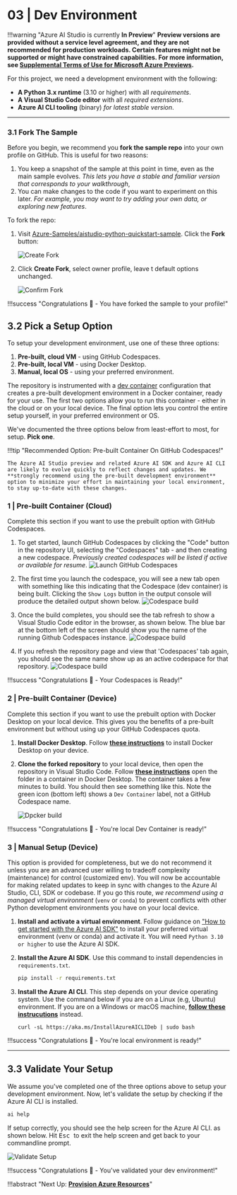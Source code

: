 # 03 | Dev Environment

!!!warning "Azure AI Studio is currently **In Preview**"
    **Preview versions are provided without a service level agreement, and they are not recommended for production workloads. Certain features might not be supported or might have constrained capabilities. For more information, see [Supplemental Terms of Use for Microsoft Azure Previews](https://azure.microsoft.com/en-us/support/legal/preview-supplemental-terms/).**


For this project, we need a development environment with the following:

 - **A Python 3.x runtime** (3.10 or higher) with all _requirements_.
 - **A Visual Studio Code editor** with all _required extensions_.
 - **Azure AI CLI tooling** (binary) _for latest stable version_.

---

### 3.1 Fork The Sample

Before you begin, we recommend you **fork the sample repo** into your own profile on GitHub. This is useful for two reasons:

1. You keep a snapshot of the sample at this point in time, even as the main sample evolves. _This lets you have a stable and familiar version that corresponds to your walkthrough_,
1. You can make changes to the code if you want to experiment on this later. _For example, you may want to try adding your own data, or exploring new features_.

To fork the repo:

1. Visit [Azure-Samples/aistudio-python-quickstart-sample](https://github.com/Azure-Samples/aistudio-python-quickstart-sample). Click the **Fork** button:

    ![Create Fork](./img/devenv-create-fork.png)

1. Click **Create Fork**, select owner profile,  leave t default options unchanged.

    ![Confirm Fork](./img/devenv-confirm-fork.png)

!!!success "Congratulations 🎉 - You have forked the sample to your profile!"


## 3.2 Pick a Setup Option

To setup your development environment, use one of these three options:

1. **Pre-built, cloud VM** - using GitHub Codespaces.
2. **Pre-built, local VM** - using Docker Desktop.
3. **Manual, local OS** - using your preferred environment.

The repository is instrumented with a [dev container](https://containers.dev) configuration that creates a pre-built development environment in a Docker container, ready for your use. The first two options allow you to run this container - either in the cloud or on your local device. The final option lets you control the entire setup yourself, in your preferred environment or OS.

We've documented the three options below from least-effort to most, for setup. **Pick one**.

!!!tip "Recommended Option: Pre-built Container On GitHub Codespaces!"

    The Azure AI Studio preview and related Azure AI SDK and Azure AI CLI are likely to evolve quickly to reflect changes and updates. We **strongly recommend using the pre-built development environment** option to minimize your effort in maintaining your local environment, to stay up-to-date with these changes.



### 1 | Pre-built Container (Cloud)

Complete this section if you want to use the prebuilt option with GitHub Codespaces.

1. To get started, launch GitHub Codespaces by clicking the "Code" button in the repository UI, selecting the "Codespaces" tab - and then creating a new codespace. _Previously created codespaces will be listed if active or available for resume_.
    ![Launch GitHub Codespaces](./img/01-launch-codespaces.png)   

2. The first time you launch the codespace, you will see a new tab open with something like this indicating that the Codespace (dev container) is being built. Clicking the `Show Logs` button in the output console will produce the detailed output shown below.
    ![Codespace build](./img/02-setup-codespaces.png)

3. Once the build completes, you should see the tab refresh to show a Visual Studio Code editor in the browser, as shown below. The blue bar at the bottom left of the screen should show you the name of the running Github Codespaces instance.
    ![Codespace build](./img/03-running-codespaces.png)

4. If you refresh the repository page and view that 'Codespaces' tab again, you should see the same name show up as an active codespace for that repository.
    ![Codespace build](./img/03-view-codespaces.png)

!!!success "Congratulations 🎉 - Your Codespaces is Ready!"


### 2 | Pre-built Container (Device)

Complete this section if you want to use the prebuilt option with Docker Desktop on your local device. This gives you the benefits of a pre-built environment but without using up your GitHub Codespaces quota.

1. **Install Docker Desktop**. Follow [**these instructions**](https://code.visualstudio.com/docs/devcontainers/containers#_installation) to install Docker Desktop on your device.
2. **Clone the forked repository** to your local device, then open the repository in Visual Studio Code. Follow [**these instructions**](https://code.visualstudio.com/docs/devcontainers/containers#_quick-start-open-an-existing-folder-in-a-container) open the folder in a container in Docker Desktop. The container takes a few minutes to build. You should then see something like this. Note the green icon (bottom left) shows a `Dev Container` label, not a GitHub Codespace name.

    ![Dpcker build](./img/03-view-docker.png)

!!!success "Congratulations 🎉 - You're local Dev Container is ready!"


### 3 | Manual Setup (Device)

This option is provided for completeness, but we do not recommend it unless you are an advanced user willing to tradeoff complexity (maintenance) for control (customized env). You will now be accountable for making related updates to keep in sync with changes to the Azure AI Studio, CLI, SDK or codebase. If you go this route, _we recommend using a managed virtual environment_ (`venv` or `conda`) to prevent conflicts with other Python development environments you have on your local device. 

1. **Install and activate a virtual environment**. Follow guidance on ["How to get started with the Azure AI SDK"](https://learn.microsoft.com/azure/ai-studio/how-to/sdk-install?tabs=linux) to install your preferred virtual environment (venv or conda) and activate it. You will need `Python 3.10 or higher` to use the Azure AI SDK.

2. **Install the Azure AI SDK**. Use this command to install dependencies in `requirements.txt`. 

    ```bash
    pip install -r requirements.txt
    ```
3. **Install the Azure AI CLI**. This step depends on your device operating system. Use the command below if you are on a Linux (e.g, Ubuntu) environment. If you are on a Windows or macOS machine, [**follow these instrucutions**](https://github.com/Azure/azureai-insiders/blob/main/previews/aistudio/how-to/use_azureai_sdk.md#install-the-cli) instead.
    ```
    curl -sL https://aka.ms/InstallAzureAICLIDeb | sudo bash
    ```

!!!success "Congratulations 🎉 - You're local environment is ready!"

---

## 3.3 Validate Your Setup

We assume you've completed one of the three options above to setup your development environment. Now, let's validate the setup by checking if the Azure AI CLI is installed. 

```bash
ai help
```
If setup correctly, you should see the help screen for the Azure AI CLI. as shown below. Hit <kbd> Esc </kbd> to exit the help screen and get back to your commandline prompt.

![Validate Setup](./img/04-validate-setup.png)

!!!success "Congratulations 🎉 - You've validated your dev environment!"

!!!abstract "Next Up: [**Provision Azure Resources**](./04-azure.md)"